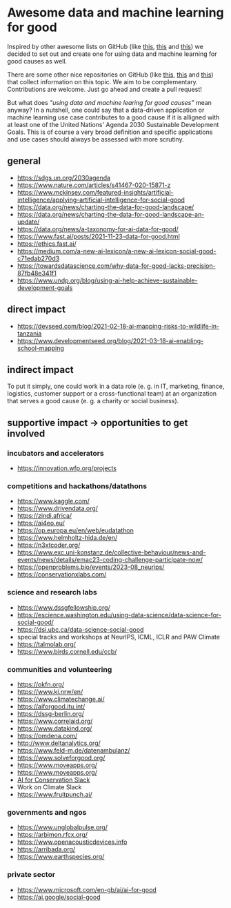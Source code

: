 # Awesome data and machine learning for good

Inspired by other awesome lists on GitHub
(like [this](https://github.com/metakermit/awesome-python-for-social-good),
[this](https://github.com/awesomedata/awesome-public-datasets)
and [this](https://github.com/josephmisiti/awesome-machine-learning))
we decided to set out and create one for using data and machine learning for good causes as well.

There are some other nice repositories on GitHub
(like [this](https://github.com/darenasc/data-science-for-good),
[this](https://github.com/shreyashankar/datasets-for-good)
and [this](https://github.com/dssg/hitchhikers-guide))
that collect information on this topic. We aim to be complementary. Contributions are welcome. Just go ahead and create a pull request!

But what does *"using data and machine learing for good causes"* mean anyway?
In a nutshell, one could say that a data-driven application or machine learning use case contributes to a good cause if it is alligned with at least one of the United Nations' Agenda 2030 Sustainable Development Goals.
This is of course a very broad definition and specific applications and use cases should always be assessed with more scrutiny.



## general

- https://sdgs.un.org/2030agenda
- https://www.nature.com/articles/s41467-020-15871-z
- https://www.mckinsey.com/featured-insights/artificial-intelligence/applying-artificial-intelligence-for-social-good
- https://data.org/news/charting-the-data-for-good-landscape/
- https://data.org/news/charting-the-data-for-good-landscape-an-update/
- https://data.org/news/a-taxonomy-for-ai-data-for-good/
- https://www.fast.ai/posts/2021-11-23-data-for-good.html
- https://ethics.fast.ai/
- https://medium.com/a-new-ai-lexicon/a-new-ai-lexicon-social-good-c71edab270d3
- https://towardsdatascience.com/why-data-for-good-lacks-precision-87fb48e341f1
- https://www.undp.org/blog/using-ai-help-achieve-sustainable-development-goals



## direct impact

- https://devseed.com/blog/2021-02-18-ai-mapping-risks-to-wildlife-in-tanzania
- https://www.developmentseed.org/blog/2021-03-18-ai-enabling-school-mapping



## indirect impact

To put it simply, one could work in a data role (e. g. in IT, marketing, finance, logistics, customer support or a cross-functional team) at an organization that serves a good cause (e. g. a charity or social business).



## supportive impact -> opportunities to get involved

### incubators and accelerators

- https://innovation.wfp.org/projects



### competitions and hackathons/datathons

- https://www.kaggle.com/
- https://www.drivendata.org/
- https://zindi.africa/
- https://ai4eo.eu/
- https://op.europa.eu/en/web/eudatathon
- https://www.helmholtz-hida.de/en/
- https://n3xtcoder.org/
- https://www.exc.uni-konstanz.de/collective-behaviour/news-and-events/news/details/emac23-coding-challenge-participate-now/
- https://openproblems.bio/events/2023-08_neurips/
- https://conservationxlabs.com/



### science and research labs

- https://www.dssgfellowship.org/
- https://escience.washington.edu/using-data-science/data-science-for-social-good/
- https://dsi.ubc.ca/data-science-social-good
- special tracks and workshops at NeurIPS, ICML, ICLR and PAW Climate
- https://talmolab.org/
- https://www.birds.cornell.edu/ccb/



### communities and volunteering

- https://okfn.org/
- https://www.ki.nrw/en/
- https://www.climatechange.ai/
- https://aiforgood.itu.int/
- https://dssg-berlin.org/
- https://www.correlaid.org/
- https://www.datakind.org/
- https://omdena.com/
- http://www.deltanalytics.org/
- https://www.feld-m.de/datenambulanz/
- https://www.solveforgood.org/
- https://www.moveapps.org/
- https://www.moveapps.org/
- [AI for Conservation Slack](https://beerys.github.io/#slack)
- Work on Climate Slack
- https://www.fruitpunch.ai/



### governments and ngos

- https://www.unglobalpulse.org/
- https://arbimon.rfcx.org/
- https://www.openacousticdevices.info
- https://arribada.org/
- https://www.earthspecies.org/



### private sector

- https://www.microsoft.com/en-gb/ai/ai-for-good
- https://ai.google/social-good
